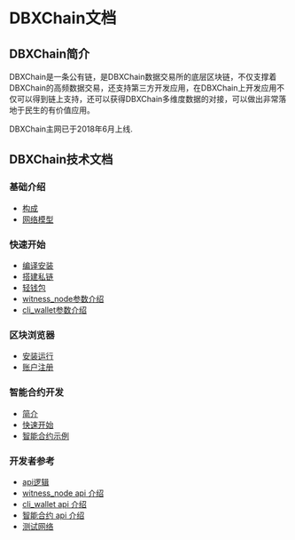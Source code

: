 # DBXChain文档

## DBXChain简介

DBXChain是一条公有链，是DBXChain数据交易所的底层区块链，不仅支撑着DBXChain的高频数据交易，还支持第三方开发应用，在DBXChain上开发应用不仅可以得到链上支持，还可以获得DBXChain多维度数据的对接，可以做出非常落地于民生的有价值应用。

DBXChain主网已于2018年6月上线.


## DBXChain技术文档
### 基础介绍
* [构成](introduction.md)
* [网络模型](network_model.md)

### 快速开始
* [编译安装](node/install.md)
* [搭建私链](node/private-chain.md)
* [轻钱包](node/cli_wallet.md)
* [witness_node参数介绍](node/cmd/witness_node.md)
* [cli_wallet参数介绍](node/cmd/cli_wallet.md)

### 区块浏览器
* [安装运行](wallet/install.md)
* [账户注册](wallet/register.md)

### 智能合约开发
* [简介](contract/introduction.md)
* [快速开始](contract/quick_start.md)
* [智能合约示例](contract/examples.md)

### 开发者参考
* [api逻辑](node/api/introduction.md)
* [witness_node api 介绍](node/api/witness_node.md)
* [cli_wallet api 介绍](node/api/cli_wallet.md)
* [智能合约 api 介绍](contract/contract-api.md)
* [测试网络](testnet/introduction.md)
